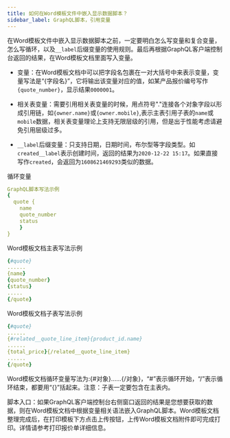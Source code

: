 ```yaml
---
title: 如何在Word模板文件中嵌入显示数据脚本？
sidebar_label: GraphQL脚本，引用变量
---
```


在Word模板文件中嵌入显示数据脚本之前，一定要明白怎么写变量和复合变量，怎么写循环，以及`__label`后缀变量的使用规则。最后再根据GraphQL客户端控制台返回的结果，在Word模板文档里面写入变量。

- 变量：在Word模板文档中可以把字段名包裹在一对大括号中来表示变量，变量写法是“{字段名}”，它将输出该变量对应的值，如某产品报价编号写作`{quote_number}`，显示结果`0000001`。

- 相关表变量：需要引用相关表变量的时候，用点符号"."连接各个对象字段以形成引用链，如`{owner.name}`或`{owner.mobile}`,表示主表引用子表的`name`或`mobile`数据，相关表变量理论上支持无限层级的引用，但是出于性能考虑请避免引用层级过多。

- `__label`后缀变量：只支持日期，日期时间，布尔型等字段类型。如`created__label`表示创建时间，返回的结果为`2020-12-22 15:17`。如果直接写作`created`，会返回为`1608621469293`类似的数据。

循环变量

```yml
GraphQL脚本写法示例                                    
{                                                                      {#quote}  
  quote {                                                           
    name                                                              
    quote_number                                                 
    status                                                            
    }                                                                    .          
}                                                                       
```

Word模板文档主表写法示例

```yml
{#quote}
......
{name}
{quote_number}
{status}
.....
{/quote}
```

Word模板文档子表写法示例

```yml
{#quote}
......
{#related__quote_line_item}{product_id.name}
......
{total_price}{/related__quote_line_item}  
......
{/quote}             
```

Word模板文档循环变量写法为:{#对象}......{/对象}，“#”表示循环开始，“/”表示循环结束，都要用“{}”括起来。注意：子表一定要包含在主表内。

脚本入口：如果GraphQL客户端控制台右侧窗口返回的结果是您想要获取的数据，则在Word模板文档中根据变量相关语法嵌入GraphQL脚本。Word模板文档整理完成后，在打印模板下方点击上传按钮，上传Word模板文档附件即可完成打印。详情请参考打印报价单详细信息。
